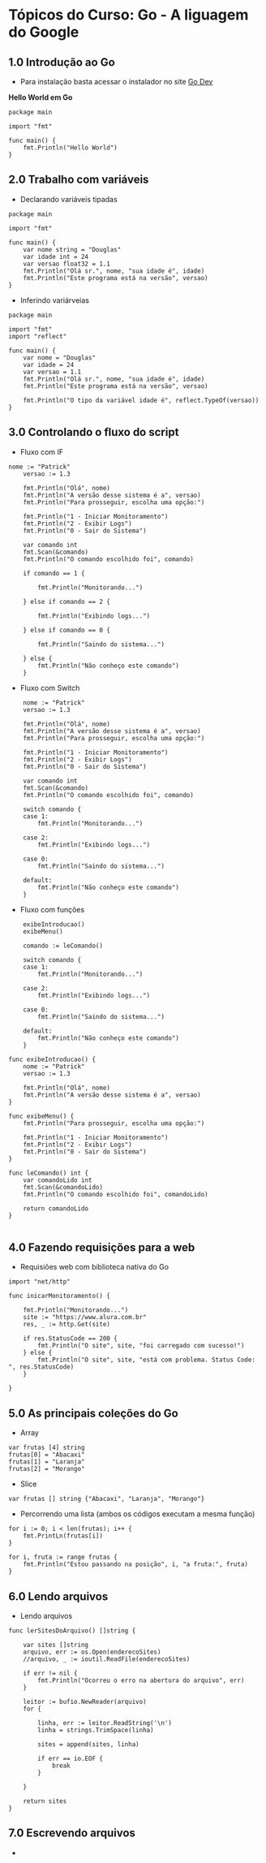 # Tópicos do Curso: Go - A liguagem do Google

## 1.0 Introdução ao Go

- Para instalação basta acessar o instalador no site [Go Dev](https://go.dev/)

**Hello World em Go**

```
package main

import "fmt"

func main() {
	fmt.Println("Hello World")
}
```

## 2.0 Trabalho com variáveis

- Declarando variáveis tipadas

```
package main

import "fmt"

func main() {
    var nome string = "Douglas"
    var idade int = 24
    var versao float32 = 1.1
    fmt.Println("Olá sr.", nome, "sua idade é", idade)
    fmt.Println("Este programa está na versão", versao)
}

```

- Inferindo variárveias

```
package main

import "fmt"
import "reflect"

func main() {
    var nome = "Douglas"
    var idade = 24
    var versao = 1.1
    fmt.Println("Olá sr.", nome, "sua idade é", idade)
    fmt.Println("Este programa está na versão", versao)

    fmt.Println("O tipo da variável idade é", reflect.TypeOf(versao))
}

```

## 3.0 Controlando o fluxo do script

- Fluxo com IF

```
nome := "Patrick"
	versao := 1.3

	fmt.Println("Olá", nome)
	fmt.Println("A versão desse sistema é a", versao)
	fmt.Println("Para prosseguir, escolha uma opção:")

	fmt.Println("1 - Iniciar Monitoramento")
	fmt.Println("2 - Exibir Logs")
	fmt.Println("0 - Sair do Sistema")

	var comando int
	fmt.Scan(&comando)
	fmt.Println("O comando escolhido foi", comando)

	if comando == 1 {

		fmt.Println("Monitorando...")

	} else if comando == 2 {

		fmt.Println("Exibindo logs...")

	} else if comando == 0 {

		fmt.Println("Saindo do sistema...")

	} else {
		fmt.Println("Não conheço este comando")
	}

```

- Fluxo com Switch

```
	nome := "Patrick"
	versao := 1.3

	fmt.Println("Olá", nome)
	fmt.Println("A versão desse sistema é a", versao)
	fmt.Println("Para prosseguir, escolha uma opção:")

	fmt.Println("1 - Iniciar Monitoramento")
	fmt.Println("2 - Exibir Logs")
	fmt.Println("0 - Sair do Sistema")

	var comando int
	fmt.Scan(&comando)
	fmt.Println("O comando escolhido foi", comando)

	switch comando {
	case 1:
		fmt.Println("Monitorando...")

	case 2:
		fmt.Println("Exibindo logs...")

	case 0:
		fmt.Println("Saindo do sistema...")

	default:
		fmt.Println("Não conheço este comando")
	}

```

- Fluxo com funções

```
	exibeIntroducao()
	exibeMenu()

	comando := leComando()

	switch comando {
	case 1:
		fmt.Println("Monitorando...")

	case 2:
		fmt.Println("Exibindo logs...")

	case 0:
		fmt.Println("Saindo do sistema...")

	default:
		fmt.Println("Não conheço este comando")
	}

func exibeIntroducao() {
	nome := "Patrick"
	versao := 1.3

	fmt.Println("Olá", nome)
	fmt.Println("A versão desse sistema é a", versao)
}

func exibeMenu() {
	fmt.Println("Para prosseguir, escolha uma opção:")

	fmt.Println("1 - Iniciar Monitoramento")
	fmt.Println("2 - Exibir Logs")
	fmt.Println("0 - Sair do Sistema")
}

func leComando() int {
	var comandoLido int
	fmt.Scan(&comandoLido)
	fmt.Println("O comando escolhido foi", comandoLido)

	return comandoLido
}


```

## 4.0 Fazendo requisições para a web

- Requisiões web com biblioteca nativa do Go

```
import "net/http"

func inicarMonitoramento() {

	fmt.Println("Monitorando...")
	site := "https://www.alura.com.br"
	res, _ := http.Get(site)

	if res.StatusCode == 200 {
		fmt.Println("O site", site, "foi carregado com sucesso!")
	} else {
		fmt.Println("O site", site, "está com problema. Status Code: ", res.StatusCode)
	}

}

```

## 5.0 As principais coleções do Go

- Array

```
var frutas [4] string
frutas[0] = "Abacaxi"
frutas[1] = "Laranja"
frutas[2] = "Morango"

```

- Slice

```
var frutas [] string {"Abacaxi", "Laranja", "Morango"}

```

- Percorrendo uma lista (ambos os códigos executam a mesma função)

```
for i := 0; i < len(frutas); i++ {
	fmt.PrintLn(frutas[i])
}

for i, fruta := range frutas {
	fmt.Println("Estou passando na posição", i, "a fruta:", fruta)
}

```

## 6.0 Lendo arquivos

- Lendo arquivos

```
func lerSitesDoArquivo() []string {

	var sites []string
	arquivo, err := os.Open(enderecoSites)
	//arquivo, _ := ioutil.ReadFile(enderecoSites)

	if err != nil {
		fmt.Println("Ocorreu o erro na abertura do arquivo", err)
	}

	leitor := bufio.NewReader(arquivo)
	for {

		linha, err := leitor.ReadString('\n')
		linha = strings.TrimSpace(linha)

		sites = append(sites, linha)

		if err == io.EOF {
			break
		}

	}

	return sites
}

```

## 7.0 Escrevendo arquivos

- 

```


```